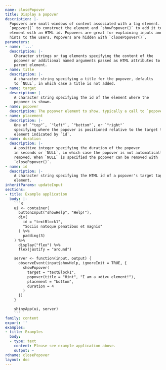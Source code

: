 ```yaml
---
name: closePopover
title: Display a popover
description: |-
  Popovers are small windows of content associated with a tag element. Use
  `popover()` to construct the element and `showPopover()` to add it to any tag
  element with an HTML id. Popovers are great for explaining inputs and giving
  hints to the users. Popovers are hidden with `closePopover()`.
parameters:
- name: '...'
  description: |-
    Character strings or tag elements specifying the content of the
    popover or additional named arguments passed as HTML attributes to the
    parent element.
- name: title
  description: |-
    A character string specifying a title for the popover, defaults
    to `NULL`, in which case a title is not added.
- name: target
  description: |-
    A character string specifying the id of the element where the
    popover is shown.
- name: popover
  description: The popover element to show, typically a call to `popover()`.
- name: placement
  description: |-
    One of `"top"`, `"left"`, `"bottom"`, or `"right"`
    specifying where the popover is positioned relative to the target tag
    element indicated by `id`.
- name: duration
  description: |-
    A positive integer specifying the duration of the popover
    in seconds or `NULL`, in which case the popover is not automatically
    removed. When `NULL` is specified the popover can be removed with
    `closePopover()`.
- name: id
  description: |-
    A character string specifying the HTML id of a popover's target tag
    element.
inheritParams: updateInput
sections:
- title: Example application
  body: |-
    ```R
    ui <- container(
      buttonInput("showHelp", "Help!"),
      div(
        id = "textBlock1",
        "Sociis natoque penatibus et magnis"
      ) %>%
        padding(3)
    ) %>%
      display("flex") %>%
      flex(justify = "around")

    server <- function(input, output) {
      observeEvent(input$showHelp, ignoreInit = TRUE, {
        showPopover(
          target = "textBlock1",
          popover(title = "Hint", "I am a <div> element!"),
          placement = "bottom",
          duration = 4
        )
      })
    }

    shinyApp(ui, server)
    ```
family: content
export: ''
examples:
- title: Examples
  body:
  - type: text
    content: Please see example application above.
    output: ~
rdname: closePopover
layout: doc
---
```

